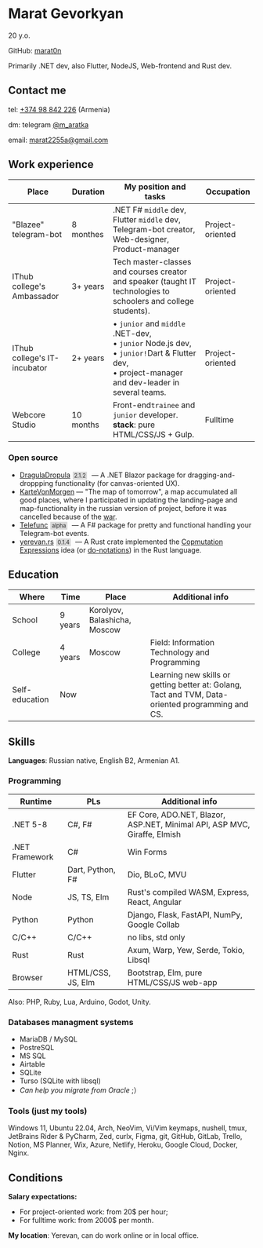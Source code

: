 
# Marat Gevorkyan
20 y.o.

GitHub: [marat0n](https://github.com/marat0n)

Primarily .NET dev, also Flutter, NodeJS, Web-frontend and Rust dev.
## Contact me
tel: [+374 98 842 226](tel://+37498842226) (Armenia)

dm: telegram [@m_aratka](https://t.me/m_aratka)

email: [marat2255a@gmail.com](mailto:marat2255a@gmail.com)


## Work experience

|Place|Duration|My position and tasks|Occupation|
|-|-|-|-|
|"Blazee" telegram-bot|8 monthes|.NET F# `middle` dev, Flutter `middle` dev, Telegram-bot creator, Web-designer, Product-manager|Project-oriented|
|IThub college's Ambassador|3+ years|Tech master-classes and courses creator and speaker (taught IT technologies to schoolers and college students).|Project-oriented|
|IThub college's IT-incubator|2+ years|• `junior` and `middle` .NET-dev,<!DOCTYPE html><html lang="en"><head></head><body><br></body></html>• `junior` Node.js dev,<!DOCTYPE html><html lang="en"><head></head><body><br></body></html>• `junior!`Dart & Flutter dev,<!DOCTYPE html><html lang="en"><head></head><body><br></body></html>• project-manager and dev-leader in several teams.|Project-oriented|
|Webcore Studio|10 months|Front-end`trainee` and `junior` developer.<!DOCTYPE html><html lang="en"><head></head><body><br></body></html>**stack**: pure HTML/CSS/JS + Gulp.|Fulltime|


### Open source
- [DragulaDropula](https://github.com/marat0n/DragulaDropula)<!DOCTYPE html><html lang="en"><head></head><body><span style="color:2d2d2d;font-size:.8em;background:#d9d9d9;padding:1px 3px;margin:0 5px">2.1.2</span></body></html> — A .NET Blazor package for dragging-and-droppping functionality (for canvas-oriented UX).
- [KarteVonMorgen](https://github.com/marat0n/kartevonmorgen.ts) — "The map of tomorrow", a map accumulated all good places, where I participated in updating the landing-page and map-functionality in the russian version of project, before it was cancelled because of the [war](https://en.wikipedia.org/wiki/Russian_invasion_of_Ukraine).
- [Telefunc](https://github.com/marat0n/telefunc)<!DOCTYPE html><html lang="en"><head></head><body><span style="color:2d2d2d;font-size:.8em;background:#d9d9d9;padding:1px 3px;margin:0 5px">alpha</span></body></html> — A F# package for pretty and functional handling your Telegram-bot events.
- [yerevan.rs](https://github.com/marat0n/yerevan.rs)<!DOCTYPE html><html lang="en"><head></head><body><span style="color:2d2d2d;font-size:.8em;background:#d9d9d9;padding:1px 3px;margin:0 5px">0.1.4</span></body></html> — A Rust crate implemented the [Copmutation Expressions](https://fsharpforfunandprofit.com/posts/computation-expressions-intro/) idea (or [do-notations](https://en.wikibooks.org/wiki/Haskell/do_notation)) in the Rust language.

## Education

|Where|Time|Place|Additional info|
|-|-|-|-|
|School|9 years|Korolyov, Balashicha, Moscow||
|College|4 years|Moscow|Field: Information Technology and Programming|
|Self-education|Now||Learning new skills or getting better at: Golang, Tact and TVM, Data-oriented programming and CS.|


## Skills
**Languages**: Russian native, English B2, Armenian A1.
### Programming

|Runtime|PLs|Additional info|
|-|-|-|
|.NET 5-8|C#, F#|EF Core, ADO.NET, Blazor, ASP.NET, Minimal API, ASP MVC, Giraffe, Elmish|
|.NET Framework|C#|Win Forms|
|Flutter|Dart, Python, F#|Dio, BLoC, MVU|
|Node|JS, TS, Elm|Rust's compiled WASM, Express, React, Angular|
|Python|Python|Django, Flask, FastAPI, NumPy, Google Collab|
|C/C++|C/C++|no libs, std only|
|Rust|Rust|Axum, Warp, Yew, Serde, Tokio, Libsql|
|Browser|HTML/CSS, JS, Elm|Bootstrap, Elm, pure HTML/CSS/JS web-app|



Also: PHP, Ruby, Lua, Arduino, Godot, Unity.
### Databases managment systems
- MariaDB / MySQL
- PostreSQL
- MS SQL
- Airtable
- SQLite
- Turso (SQLite with libsql)
- _Can help you migrate from Oracle_ ;）

### Tools (just my tools)
Windows 11, Ubuntu 22.04, Arch, NeoVim, Vi/Vim keymaps, nushell, tmux, JetBrains Rider & PyCharm, Zed, curlx, Figma, git, GitHub, GitLab, Trello, Notion, MS Planner, Wix, Azure, Netlify, Heroku, Google Cloud, Docker, Nginx.
## Conditions
**Salary expectations:**

- For project-oriented work: from 20$ per hour;
- For fulltime work: from 2000$ per month.


**My location**: Yerevan, can do work online or in local office.